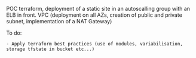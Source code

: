 POC terraform, deployment of a static site in an autoscalling group with an ELB in front.
VPC (deployment on all AZs, creation of public and private subnet, implementation of a NAT Gateway)

To do: 

    - Apply terraform best practices (use of modules, variabilisation, storage tfstate in bucket etc...)